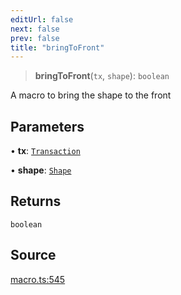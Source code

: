 ```yaml
---
editUrl: false
next: false
prev: false
title: "bringToFront"
---
```


> **bringToFront**(`tx`, `shape`): `boolean`

A macro to bring the shape to the front

## Parameters

• **tx**: [`Transaction`](/api-core/classes/transaction/)

• **shape**: [`Shape`](/api-core/classes/shape/)

## Returns

`boolean`

## Source

[macro.ts:545](https://github.com/dgmjs/dgmjs/blob/6298c851d69b83f472385d1ebb3c937ddb56985d/packages/core/src/macro.ts#L545)
